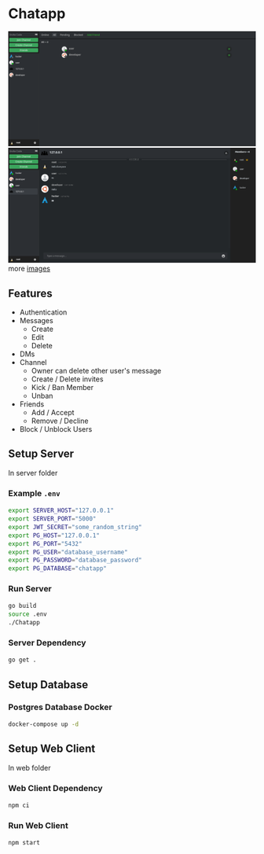 # Chatapp

![friends_all](images/friends-all.png)
![channel_png](images/channel.png)
more [images](images)

## Features
- Authentication
- Messages
    - Create
    - Edit
    - Delete
- DMs
- Channel
    - Owner can delete other user's message
    - Create / Delete invites
    - Kick / Ban Member
    - Unban
- Friends
	- Add / Accept
	- Remove / Decline
- Block / Unblock Users

## Setup Server

In server folder

### Example `.env`

```bash
export SERVER_HOST="127.0.0.1"
export SERVER_PORT="5000"
export JWT_SECRET="some_random_string"
export PG_HOST="127.0.0.1"
export PG_PORT="5432"
export PG_USER="database_username"
export PG_PASSWORD="database_password"
export PG_DATABASE="chatapp"
```

### Run Server

```bash
go build
source .env
./Chatapp
```

### Server Dependency

```bash
go get .
```

## Setup Database
### Postgres Database Docker
```bash
docker-compose up -d
```

## Setup Web Client

In web folder

### Web Client Dependency

```bash
npm ci
```

### Run Web Client

```bash
npm start
```
